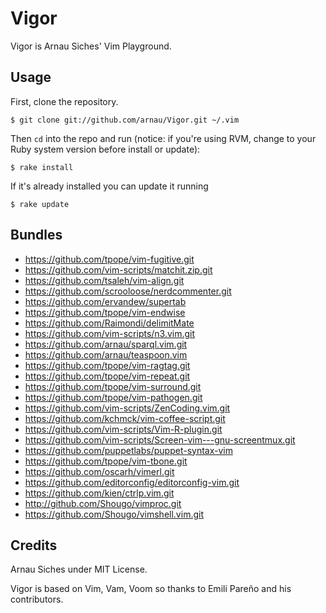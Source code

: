 # Vigor

Vigor is Arnau Siches' Vim Playground.

## Usage

First, clone the repository.

    $ git clone git://github.com/arnau/Vigor.git ~/.vim

Then `cd` into the repo and run (notice: if you're using RVM, change to your Ruby system version before install or update):

    $ rake install

If it's already installed you can update it running

    $ rake update


## Bundles

* https://github.com/tpope/vim-fugitive.git
* https://github.com/vim-scripts/matchit.zip.git
* https://github.com/tsaleh/vim-align.git
* https://github.com/scrooloose/nerdcommenter.git
* https://github.com/ervandew/supertab
* https://github.com/tpope/vim-endwise
* https://github.com/Raimondi/delimitMate
* https://github.com/vim-scripts/n3.vim.git
* https://github.com/arnau/sparql.vim.git
* https://github.com/arnau/teaspoon.vim
* https://github.com/tpope/vim-ragtag.git
* https://github.com/tpope/vim-repeat.git
* https://github.com/tpope/vim-surround.git
* https://github.com/tpope/vim-pathogen.git
* https://github.com/vim-scripts/ZenCoding.vim.git
* https://github.com/kchmck/vim-coffee-script.git
* https://github.com/vim-scripts/Vim-R-plugin.git
* https://github.com/vim-scripts/Screen-vim---gnu-screentmux.git
* https://github.com/puppetlabs/puppet-syntax-vim
* https://github.com/tpope/vim-tbone.git
* https://github.com/oscarh/vimerl.git
* https://github.com/editorconfig/editorconfig-vim.git
* https://github.com/kien/ctrlp.vim.git
* http://github.com/Shougo/vimproc.git
* https://github.com/Shougo/vimshell.vim.git

## Credits

Arnau Siches under MIT License.

Vigor is based on Vim, Vam, Voom so thanks to Emili Pareño and his contributors.


